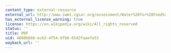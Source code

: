 ```yaml
---
content_type: external-resource
external_url: http://www.iwmi.cgiar.org/assessment/Water%20for%20Food%20Water%20for%20Life/Chapters/Chapter%201%20Setting%20the%20Scene.pdf
has_external_license_warning: true
license: https://en.wikipedia.org/wiki/All_rights_reserved
status: ''
title: PDF
uid: 4660b666-ec62-4f54-9fb0-65d2faaefa53
wayback_url: ''
---
```

